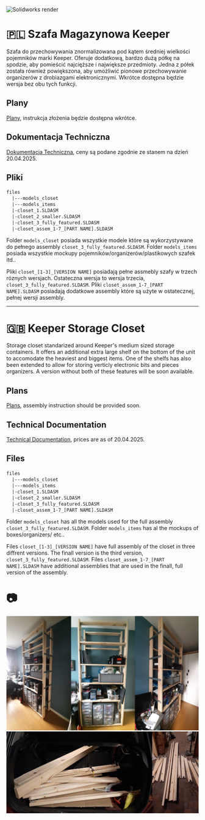 ![Solidworks render](https://github.com/shunakiyama/Keeper-Storage-Closet/blob/main/pics/closet_full_combined.PNG)

# 🇵🇱 Szafa Magazynowa Keeper
Szafa do przechowywania znormalizowana pod kątem średniej wielkości pojemników marki Keeper. Oferuje dodatkową, bardzo dużą półkę na spodzie, aby pomieścić najcięższe i największe przedmioty. Jedna z półek została również powiększona, aby umożliwić pionowe przechowywanie organizerów z drobiazgami elektronicznymi. Wkrótce dostępna będzie wersja bez obu tych funkcji.

## Plany
[Plany](plans/pl/fully_featured/fully_featured_pl.pdf), instrukcja złożenia będzie dostępna wkrótce.

## Dokumentacja Techniczna
[Dokumentacja Techniczna](tech_docs/eng/Technical_Documentation.pdf), ceny są podane zgodnie ze stanem na dzień 20.04.2025.

## Pliki
```
files
  |---models_closet
  |---models_items
  |-closet_1.SLDASM
  |-closet_2_smaller.SLDASM
  |-closet_3_fully_featured.SLDASM
  |-closet_assem_1-7_[PART NAME].SLDASM
```
Folder ```models_closet``` posiada wszystkie modele które są wykorzystywane do pełnego assembly  ```closet_3_fully_featured.SLDASM```. Folder ```models_items``` posiada wszystkie mockupy pojemników/organizerów/plastikowych szafek itd.. 

Pliki ```closet_[1-3]_[VERSION NAME]``` posiadają pełne assmebly szafy w trzech róznych wersjach. Ostateczna wersja to wersja trzecia,  ```closet_3_fully_featured.SLDASM```. Pliki ```closet_assem_1-7_[PART NAME].SLDASM``` posiadają dodatkowe assembly które są użyte w ostatecznej, pełnej wersji assembly.

---
# 🇬🇧 Keeper Storage Closet
Storage closet standarized around Keeper's medium sized storage containers. It offers an additional extra large shelf on the bottom of the unit to accomodate the heaviest and biggest items. One of the shelfs has also been extended to allow for storing verticly electronic bits and pieces organizers. A version without both of these features will be soon available.

## Plans
[Plans](plans/eng/plans_fully_featured_eng.pdf), assembly instruction should be provided soon.

## Technical Documentation
[Technical Documentation](tech_docs/pl/Dokumentacja_Techniczna.pdf), prices are as of 20.04.2025.

## Files
```
files
  |---models_closet
  |---models_items
  |-closet_1.SLDASM
  |-closet_2_smaller.SLDASM
  |-closet_3_fully_featured.SLDASM
  |-closet_assem_1-7_[PART NAME].SLDASM
```
Folder ```models_closet``` has all the models used for the full assembly ```closet_3_fully_featured.SLDASM```. Folder ```models_items``` has al the mockups of boxes/organizers/ etc.. 

Files ```closet_[1-3]_[VERSION NAME]``` have full assembly of the closet in three diffrent versions. The finall version is the third version,  ```closet_3_fully_featured.SLDASM```. Files ```closet_assem_1-7_[PART NAME].SLDASM``` have additional assemblies that are used in the finall, full version of the assembly.

# 📷

![Making of](https://github.com/shunakiyama/Keeper-Storage-Closet/blob/main/pics/colage_1.png)
![Finished](https://github.com/shunakiyama/Keeper-Storage-Closet/blob/main/pics/colage_2.png)

